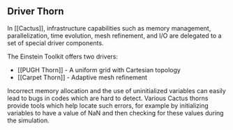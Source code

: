 ## Driver Thorn

In [[Cactus]], infrastructure capabilities such as memory management, parallelization, time evolution, mesh refinement, and I/O are delegated to a set of special driver components.

The Einstein Toolkit offers two drivers:

- [[PUGH Thorn]] - A uniform grid with Cartesian topology
- [[Carpet Thorn]] - Adaptive mesh refinement

Incorrect memory allocation and the use of uninitialized variables can easily lead to bugs in codes which are hard to detect. Various Cactus thorns provide tools which help locate such errors, for example by initializing variables to have a value of NaN and then checking for these values during the simulation.

